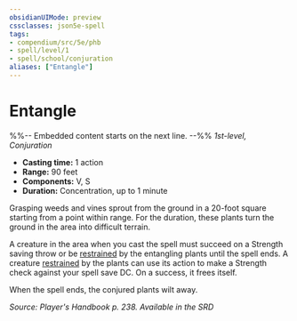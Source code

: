 ```yaml
---
obsidianUIMode: preview
cssclasses: json5e-spell
tags:
- compendium/src/5e/phb
- spell/level/1
- spell/school/conjuration
aliases: ["Entangle"]
---
```

# Entangle
%%-- Embedded content starts on the next line. --%%
*1st-level, Conjuration*  

- **Casting time:** 1 action
- **Range:** 90 feet
- **Components:** V, S
- **Duration:** Concentration, up to 1 minute

Grasping weeds and vines sprout from the ground in a 20-foot square starting from a point within range. For the duration, these plants turn the ground in the area into difficult terrain.

A creature in the area when you cast the spell must succeed on a Strength saving throw or be [restrained](2-Mechanics/CLI/rules/conditions.md#Restrained) by the entangling plants until the spell ends. A creature [restrained](2-Mechanics/CLI/rules/conditions.md#Restrained) by the plants can use its action to make a Strength check against your spell save DC. On a success, it frees itself.

When the spell ends, the conjured plants wilt away.

*Source: Player's Handbook p. 238. Available in the <span title='Systems Reference Document (5.1)'>SRD</span>*